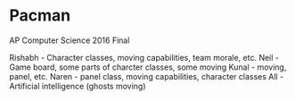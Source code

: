 # Pacman
AP Computer Science 2016 Final

Rishabh - Character classes, moving capabilities, team morale, etc.
Neil - Game board, some parts of charcter classes, some moving
Kunal - moving, panel, etc.
Naren - panel class, moving capabilities, character classes
All - Artificial intelligence (ghosts moving)

